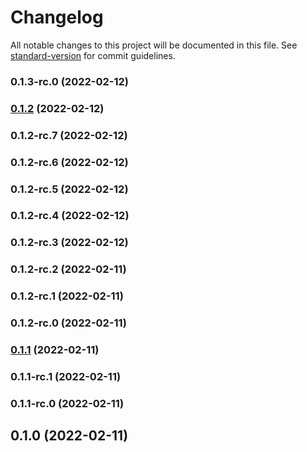 # Changelog

All notable changes to this project will be documented in this file. See [standard-version](https://github.com/conventional-changelog/standard-version) for commit guidelines.

### 0.1.3-rc.0 (2022-02-12)

### [0.1.2](https://github.com/abdulghani/graphql-generator/compare/v0.1.2-rc.7...v0.1.2) (2022-02-12)

### 0.1.2-rc.7 (2022-02-12)

### 0.1.2-rc.6 (2022-02-12)

### 0.1.2-rc.5 (2022-02-12)

### 0.1.2-rc.4 (2022-02-12)

### 0.1.2-rc.3 (2022-02-12)

### 0.1.2-rc.2 (2022-02-11)

### 0.1.2-rc.1 (2022-02-11)

### 0.1.2-rc.0 (2022-02-11)

### [0.1.1](https://github.com/abdulghani/graphql-generator/compare/v0.1.1-rc.1...v0.1.1) (2022-02-11)

### 0.1.1-rc.1 (2022-02-11)

### 0.1.1-rc.0 (2022-02-11)

## 0.1.0 (2022-02-11)
